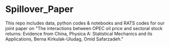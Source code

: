 # Spillover_Paper

This repo includes data, python codes & notebooks and RATS codes for our joint paper on "The interactions between OPEC oil price and sectoral stock returns: Evidence from China, Physica A: Statistical Mechanics and its Applications, Berna Kirkulak-Uludag, Omid Safarzadeh."

